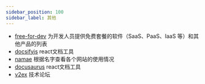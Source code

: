 ```yaml
---
sidebar_position: 100
sidebar_label: 其他
---
```



- [free-for-dev](https://github.com/ripienaar/free-for-dev) 为开发人员提供免费套餐的软件（SaaS、PaaS、IaaS 等）和其他产品的列表
- [docsifyjs](https://github.com/docsifyjs/docsify/) react文档工具
- [namae](https://namae.dev/) 根据名字查看各个网站的使用情况
- [docusaurus](https://github.com/facebook/docusaurus) react文档工具
- [v2ex](https://www.v2ex.com/) 技术论坛
